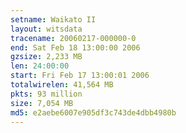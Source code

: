 ```yaml
---
setname: Waikato II
layout: witsdata
tracename: 20060217-000000-0
end: Sat Feb 18 13:00:00 2006
gzsize: 2,233 MB
len: 24:00:00
start: Fri Feb 17 13:00:01 2006
totalwirelen: 41,564 MB
pkts: 93 million
size: 7,054 MB
md5: e2aebe6007e905df3c743de4dbb4980b
---
```

